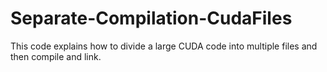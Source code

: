 # Separate-Compilation-CudaFiles
This code explains how to divide a large CUDA code into multiple files and then compile and link.
